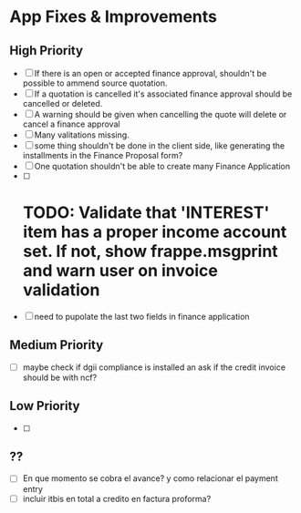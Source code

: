 # App Fixes & Improvements

## High Priority
- [ ] If there is an open or accepted finance approval, shouldn't be possible to ammend source quotation.
- [ ] If a quotation is cancelled it's associated finance approval should be cancelled or deleted.
- [ ] A warning should be given when cancelling the quote will delete or cancel a finance approval
- [ ] Many valitations missing.
- [ ] some thing shouldn't be done in the client side, like generating the installments in the Finance Proposal form?
- [ ] One quotation shouldn't be able to create many Finance Application
- [ ] # TODO: Validate that 'INTEREST' item has a proper income account set. If not, show frappe.msgprint and warn user on invoice validation
- [ ] need to pupolate the last two fields in finance application
## Medium Priority  
- [ ] maybe check if dgii compliance is installed an ask if the credit invoice should be with ncf? 

## Low Priority
- [ ] 
## ??

- [ ] En que momento se cobra el avance? y como relacionar el payment entry
- [ ] incluir itbis en total a credito en factura proforma?
